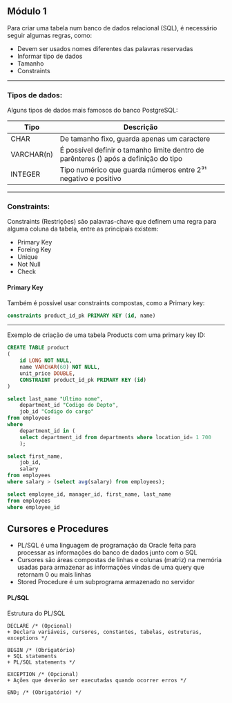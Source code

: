 ## Módulo 1

Para criar uma tabela num banco de dados relacional (SQL), é necessário seguir algumas regras, como:

* Devem ser usados nomes diferentes das palavras reservadas
* Informar tipo de dados
* Tamanho
* Constraints
---
### Tipos de dados:

Alguns tipos de dados mais famosos do banco PostgreSQL:

| Tipo| Descrição |
| --- | --- |
| CHAR | De tamanho fixo, guarda apenas um caractere |
| VARCHAR(n) | É possível definir o tamanho limite dentro de parênteres () após a definição do tipo |
| INTEGER | Tipo numérico que guarda números entre 2³¹ negativo e positivo |

---
### Constraints:

Constraints (Restrições) são palavras-chave que definem uma regra para alguma coluna da tabela, entre as principais existem:

* Primary Key
* Foreing Key
* Unique
* Not Null
* Check

#### Primary Key

Também é possível usar constraints compostas, como a Primary key:

```sql 
constraints product_id_pk PRIMARY KEY (id, name)
```

---

Exemplo de criação de uma tabela Products com uma primary key ID:

```sql
CREATE TABLE product 
(
	id LONG NOT NULL,
	name VARCHAR(60) NOT NULL,
	unit_price DOUBLE,
	CONSTRAINT product_id_pk PRIMARY KEY (id)
)
```

```sql
select last_name "Ultimo nome", 
	department_id "Codigo do Depto",
	job_id "Codigo do cargo" 
from employees 
where 
	department_id in (
	select department_id from departments where location_id= 1 700
	);
```

```sql
select first_name,
	job_id,
	salary
from employees
where salary > (select avg(salary) from employees);
```

```sql
select employee_id, manager_id, first_name, last_name
from employees
where employee_id
```

## Cursores e Procedures
* PL/SQL é uma linguagem de programação da Oracle feita para processar as informações do banco de dados junto com o SQL
* Cursores são áreas compostas de linhas e colunas (matriz) na memória usadas para armazenar as informações vindas de uma query que retornam 0 ou mais linhas
* Stored Procedure é um subprograma armazenado no servidor

#### PL/SQL

Estrutura do PL/SQL

```plsql
DECLARE /* (Opcional)
+ Declara variáveis, cursores, constantes, tabelas, estruturas, exceptions */

BEGIN /* (Obrigatório)
+ SQL statements
+ PL/SQL statements */ 

EXCEPTION /* (Opcional)
+ Ações que deverão ser executadas quando ocorrer erros */

END; /* (Obrigatório) */
```